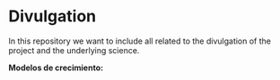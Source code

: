 # Divulgation
In this repository we want to include all related to the divulgation of the project and the underlying science.

**Modelos de crecimiento:**
